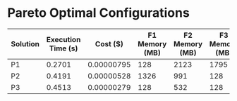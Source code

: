 # Pareto Optimal Configurations

| Solution | Execution Time (s) | Cost ($) | F1 Memory (MB) | F2 Memory (MB) | F3 Memory (MB) | F4 Memory (MB) |
| --- | --- | --- | --- | --- | --- | --- |
| P1 | 0.2701 | 0.00000795 | 128 | 2123 | 1795 | 128 |
| P2 | 0.4191 | 0.00000528 | 1326 | 991 | 128 | 3008 |
| P3 | 0.4513 | 0.00000279 | 128 | 532 | 128 | 128 |

